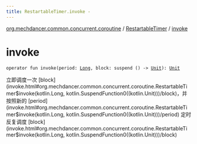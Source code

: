 ```yaml
---
title: RestartableTimer.invoke - 
---
```


[org.mechdancer.common.concurrent.coroutine](../index.html) / [RestartableTimer](index.html) / [invoke](./invoke.html)

# invoke

`operator fun invoke(period: `[`Long`](https://kotlinlang.org/api/latest/jvm/stdlib/kotlin/-long/index.html)`, block: suspend () -> `[`Unit`](https://kotlinlang.org/api/latest/jvm/stdlib/kotlin/-unit/index.html)`): `[`Unit`](https://kotlinlang.org/api/latest/jvm/stdlib/kotlin/-unit/index.html)

立即调度一次 [block](invoke.html#org.mechdancer.common.concurrent.coroutine.RestartableTimer$invoke(kotlin.Long, kotlin.SuspendFunction0((kotlin.Unit)))/block)，并按照新的 [period](invoke.html#org.mechdancer.common.concurrent.coroutine.RestartableTimer$invoke(kotlin.Long, kotlin.SuspendFunction0((kotlin.Unit)))/period) 定时反复调度 [block](invoke.html#org.mechdancer.common.concurrent.coroutine.RestartableTimer$invoke(kotlin.Long, kotlin.SuspendFunction0((kotlin.Unit)))/block)

